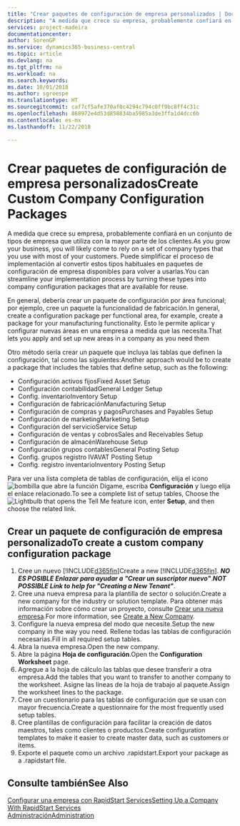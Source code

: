 ```yaml
---
title: "Crear paquetes de configuración de empresa personalizados | Documentos de Microsoft"
description: "A medida que crece su empresa, probablemente confiará en un conjunto de tipos de empresa que utiliza con la mayor parte de los clientes. Puede simplificar el proceso de implementación al convertir estos tipos habituales en paquetes de configuración de empresa disponibles para volver a usarlas."
services: project-madeira
documentationcenter: 
author: SorenGP
ms.service: dynamics365-business-central
ms.topic: article
ms.devlang: na
ms.tgt_pltfrm: na
ms.workload: na
ms.search.keywords: 
ms.date: 10/01/2018
ms.author: sgroespe
ms.translationtype: HT
ms.sourcegitcommit: caf7cf5afe370af0c4294c794c0ff9bc8ff4c31c
ms.openlocfilehash: 868972e4d53d858834ba5985a3de3ffa1d4dcc6b
ms.contentlocale: es-mx
ms.lasthandoff: 11/22/2018

---
```

# <a name="create-custom-company-configuration-packages"></a><span data-ttu-id="d9424-104">Crear paquetes de configuración de empresa personalizados</span><span class="sxs-lookup"><span data-stu-id="d9424-104">Create Custom Company Configuration Packages</span></span>
<span data-ttu-id="d9424-105">A medida que crece su empresa, probablemente confiará en un conjunto de tipos de empresa que utiliza con la mayor parte de los clientes.</span><span class="sxs-lookup"><span data-stu-id="d9424-105">As you grow your business, you will likely come to rely on a set of company types that you use with most of your customers.</span></span> <span data-ttu-id="d9424-106">Puede simplificar el proceso de implementación al convertir estos tipos habituales en paquetes de configuración de empresa disponibles para volver a usarlas.</span><span class="sxs-lookup"><span data-stu-id="d9424-106">You can streamline your implementation process by turning these types into company configuration packages that are available for reuse.</span></span>  

<span data-ttu-id="d9424-107">En general, debería crear un paquete de configuración por área funcional; por ejemplo, cree un paquete la funcionalidad de fabricación.</span><span class="sxs-lookup"><span data-stu-id="d9424-107">In general, create a configuration package per functional area, for example, create a package for your manufacturing functionality.</span></span> <span data-ttu-id="d9424-108">Esto le permite aplicar y configurar nuevas áreas en una empresa a medida que las necesita.</span><span class="sxs-lookup"><span data-stu-id="d9424-108">That lets you apply and set up new areas in a company as you need them</span></span>  

<span data-ttu-id="d9424-109">Otro método sería crear un paquete que incluya las tablas que definen la configuración, tal como las siguientes:</span><span class="sxs-lookup"><span data-stu-id="d9424-109">Another approach would be to create a package that includes the tables that define setup, such as the following:</span></span>  

-   <span data-ttu-id="d9424-110">Configuración activos fijos</span><span class="sxs-lookup"><span data-stu-id="d9424-110">Fixed Asset Setup</span></span>  
-   <span data-ttu-id="d9424-111">Configuración contabilidad</span><span class="sxs-lookup"><span data-stu-id="d9424-111">General Ledger Setup</span></span>  
-   <span data-ttu-id="d9424-112">Config. inventario</span><span class="sxs-lookup"><span data-stu-id="d9424-112">Inventory Setup</span></span>  
-   <span data-ttu-id="d9424-113">Configuración de fabricación</span><span class="sxs-lookup"><span data-stu-id="d9424-113">Manufacturing Setup</span></span>  
-   <span data-ttu-id="d9424-114">Configuración de compras y pagos</span><span class="sxs-lookup"><span data-stu-id="d9424-114">Purchases and Payables Setup</span></span>  
-   <span data-ttu-id="d9424-115">Configuración de marketing</span><span class="sxs-lookup"><span data-stu-id="d9424-115">Marketing Setup</span></span>  
-   <span data-ttu-id="d9424-116">Configuración del servicio</span><span class="sxs-lookup"><span data-stu-id="d9424-116">Service Setup</span></span>  
-   <span data-ttu-id="d9424-117">Configuración de ventas y cobros</span><span class="sxs-lookup"><span data-stu-id="d9424-117">Sales and Receivables Setup</span></span>  
-   <span data-ttu-id="d9424-118">Configuración de almacén</span><span class="sxs-lookup"><span data-stu-id="d9424-118">Warehouse Setup</span></span>  
-   <span data-ttu-id="d9424-119">Configuración grupos contables</span><span class="sxs-lookup"><span data-stu-id="d9424-119">General Posting Setup</span></span>  
-   <span data-ttu-id="d9424-120">Config. grupos registro IVA</span><span class="sxs-lookup"><span data-stu-id="d9424-120">VAT Posting Setup</span></span>  
-   <span data-ttu-id="d9424-121">Config. registro inventario</span><span class="sxs-lookup"><span data-stu-id="d9424-121">Inventory Posting Setup</span></span>  

<span data-ttu-id="d9424-122">Para ver una lista completa de tablas de configuración, elija el icono ![bombilla que abre la función Dígame](media/ui-search/search_small.png "Dígame que desea hacer"), escriba **Configuración** y luego elija el enlace relacionado.</span><span class="sxs-lookup"><span data-stu-id="d9424-122">To see a complete list of setup tables, Choose the ![Lightbulb that opens the Tell Me feature](media/ui-search/search_small.png "Tell me what you want to do") icon, enter **Setup**, and then choose the related link.</span></span>  

## <a name="to-create-a-custom-company-configuration-package"></a><span data-ttu-id="d9424-123">Crear un paquete de configuración de empresa personalizado</span><span class="sxs-lookup"><span data-stu-id="d9424-123">To create a custom company configuration package</span></span>  
1.  <span data-ttu-id="d9424-124">Cree un nuevo [!INCLUDE[d365fin](includes/d365fin_md.md)]</span><span class="sxs-lookup"><span data-stu-id="d9424-124">Create a new [!INCLUDE[d365fin](includes/d365fin_md.md)].</span></span> <span data-ttu-id="d9424-125">***NO ES POSIBLE Enlazar para ayudar a "Crear un suscriptor nuevo"***.</span><span class="sxs-lookup"><span data-stu-id="d9424-125">***NOT POSSIBLE Link to help for "Creating a New Tenant"***.</span></span>   
2.  <span data-ttu-id="d9424-126">Cree una nueva empresa para la plantilla de sector o solución.</span><span class="sxs-lookup"><span data-stu-id="d9424-126">Create a new company for the industry or solution template.</span></span> <span data-ttu-id="d9424-127">Para obtener más información sobre cómo crear un proyecto, consulte [Crear una nueva empresa](admin-how-to-create-a-new-company.md).</span><span class="sxs-lookup"><span data-stu-id="d9424-127">For more information, see [Create a New Company](admin-how-to-create-a-new-company.md).</span></span>  
3.  <span data-ttu-id="d9424-128">Configure la nueva empresa del modo que necesite.</span><span class="sxs-lookup"><span data-stu-id="d9424-128">Setup the new company in the way you need.</span></span> <span data-ttu-id="d9424-129">Rellene todas las tablas de configuración necesarias.</span><span class="sxs-lookup"><span data-stu-id="d9424-129">Fill in all required setup tables.</span></span>  
4.  <span data-ttu-id="d9424-130">Abra la nueva empresa.</span><span class="sxs-lookup"><span data-stu-id="d9424-130">Open the new company.</span></span>
5. <span data-ttu-id="d9424-131">Abre la página **Hoja de configuración**.</span><span class="sxs-lookup"><span data-stu-id="d9424-131">Open the **Configuration Worksheet** page.</span></span>  
6.  <span data-ttu-id="d9424-132">Agregue a la hoja de cálculo las tablas que desee transferir a otra empresa.</span><span class="sxs-lookup"><span data-stu-id="d9424-132">Add the tables that you want to transfer to another company to the worksheet.</span></span> <span data-ttu-id="d9424-133">Asigne las líneas de la hoja de trabajo al paquete.</span><span class="sxs-lookup"><span data-stu-id="d9424-133">Assign the worksheet lines to the package.</span></span>  
7.  <span data-ttu-id="d9424-134">Cree un cuestionario para las tablas de configuración que se usan con mayor frecuencia.</span><span class="sxs-lookup"><span data-stu-id="d9424-134">Create a questionnaire for the most frequently used setup tables.</span></span>  
8.  <span data-ttu-id="d9424-135">Cree plantillas de configuración para facilitar la creación de datos maestros, tales como clientes o productos.</span><span class="sxs-lookup"><span data-stu-id="d9424-135">Create configuration templates to make it easier to create master data, such as customers or items.</span></span>  
9.  <span data-ttu-id="d9424-136">Exporte el paquete como un archivo .rapidstart.</span><span class="sxs-lookup"><span data-stu-id="d9424-136">Export your package as a .rapidstart file.</span></span>  

## <a name="see-also"></a><span data-ttu-id="d9424-137">Consulte también</span><span class="sxs-lookup"><span data-stu-id="d9424-137">See Also</span></span>  
[<span data-ttu-id="d9424-138">Configurar una empresa con RapidStart Services</span><span class="sxs-lookup"><span data-stu-id="d9424-138">Setting Up a Company With RapidStart Services</span></span>](admin-set-up-a-company-with-rapidstart.md)  
[<span data-ttu-id="d9424-139">Administración</span><span class="sxs-lookup"><span data-stu-id="d9424-139">Administration</span></span>](admin-setup-and-administration.md)


